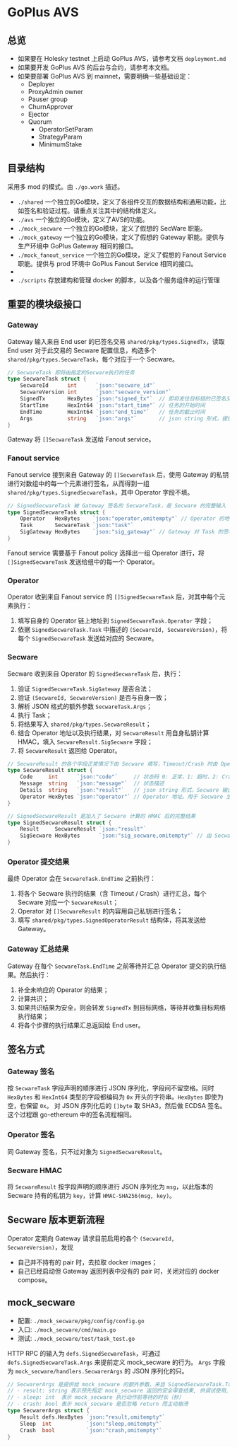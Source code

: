 # GoPlus AVS

## 总览
- 如果要在 Holesky testnet 上启动 GoPlus AVS，请参考文档 `deployment.md`
- 如果要开发 GoPlus AVS 的后台与合约，请参考本文档。
- 如果要部署 GoPlus AVS 到 mainnet，需要明确一些基础设定：
  - Deployer
  - ProxyAdmin owner
  - Pauser group
  - ChurnApprover
  - Ejector
  - Quorum
    - OperatorSetParam
    - StrategyParam
    - MinimumStake

## 目录结构
采用多 mod 的模式。由 `./go.work` 描述。

- `./shared` 一个独立的Go模块，定义了各组件交互的数据结构和通用功能，比如签名和验证过程。请重点关注其中的结构体定义。
- `./avs` 一个独立的Go模块，定义了AVS的功能。
- `./mock_secware` 一个独立的Go模块，定义了假想的 SecWare 职能。
- `./mock_gateway` 一个独立的Go模块，定义了假想的 Gateway 职能。提供与生产环境中 GoPlus Gateway 相同的接口。
- `./mock_fanout_service` 一个独立的Go模块，定义了假想的 Fanout Service 职能。提供与 prod 环境中 GoPlus Fanout Service 相同的接口。
- 
- `./scripts` 存放建构和管理 docker 的脚本，以及各个服务组件的运行管理

## 重要的模块级接口

### Gateway

Gateway 输入来自 End user 的已签名交易 `shared/pkg/types.SignedTx`，读取 End user 对于此交易的 Secware 配置信息，构造多个 `shared/pkg/types.SecwareTask`，每个对应于一个 Secware。 

```go
// SecwareTask 即将由指定的Secware执行的任务
type SecwareTask struct {
	SecwareId      int      `json:"secware_id"`
	SecwareVersion int      `json:"secware_version"`
	SignedTx       HexBytes `json:"signed_tx"`  // 即将发往目标链的已签名交易
	StartTime      HexInt64 `json:"start_time"` // 任务的开始时间
	EndTime        HexInt64 `json:"end_time"`   // 任务的截止时间
	Args           string   `json:"args"`       // json string 形式，提供具体 Secware 所需的额外参数
}
```

Gateway 将 `[]SecwareTask` 发送给 Fanout service。

### Fanout service

Fanout service 接到来自 Gateway 的 `[]SecwareTask` 后，使用 Gateway 的私钥进行对数组中的每一个元素进行签名，从而得到一组 `shared/pkg/types.SignedSecwareTask`，其中 Operator 字段不填。

```go
// SignedSecwareTask 被 Gateway 签名的 SecwareTask，是 Secware 的完整输入
type SignedSecwareTask struct {
	Operator   HexBytes    `json:"operator,omitempty"` // Operator 的地址
	Task       SecwareTask `json:"task"`
	SigGateway HexBytes    `json:"sig_gateway"` // Gateway 对 Task 的签名
}
```
Fanout service 需要基于 Fanout policy 选择出一组 Operator 进行，将 `[]SignedSecwareTask` 发送给组中的每一个 Operator。

### Operator

Operator 收到来自 Fanout service 的 `[]SignedSecwareTask` 后，对其中每个元素执行：

1. 填写自身的 Operator 链上地址到 `SignedSecwareTask.Operator` 字段；
2. 依据 `SignedSecwareTask.Task` 中描述的 `(SecwareId, SecwareVersion)`，将每个 `SignedSecwareTask` 发送给对应的 Secware。


### Secware

Secware 收到来自 Operator 的 `SignedSecwareTask` 后，执行：

1. 验证 `SignedSecwareTask.SigGateway` 是否合法；
2. 验证 `(SecwareId, SecwareVersion)` 是否与自身一致；
3. 解析 JSON 格式的额外参数 `SecwareTask.Args`；
4. 执行 Task；
5. 将结果写入 `shared/pkg/types.SecwareResult`；
6. 结合 Operator 地址以及执行结果，对 `SecwareResult` 用自身私钥计算 HMAC，填入 `SecwareResult.SigSecware` 字段；
7. 将 `SecwareResult` 返回给 Operator。

```go
// SecwareResult 的各个字段正常情况下由 Secware 填写，Timeout/Crash 时由 Operator 填写。
type SecwareResult struct {
	Code     int      `json:"code"`     // 状态码 0: 正常，1: 超时，2: Crash，>=3: Secware自由使用，表示此交易不安全的各种状态
	Message  string   `json:"message"`  // 状态描述
	Details  string   `json:"result"`   // json string 形式，Secware 输出详细结果。即使没有，也要填写空 JSON `{}`
	Operator HexBytes `json:"operator"` // Operator 地址。用于 Secware 生成 HMAC
}

// SignedSecwareResult 是加入了 Secware 计算的 HMAC 后的完整结果
type SignedSecwareResult struct {
	Result     SecwareResult `json:"result"`
	SigSecware HexBytes      `json:"sig_secware,omitempty"` // 由 SecwareResult 和 Secware私钥 计算出的 HMAC-SHA256
}
```

### Operator 提交结果

最终 Operator 会在 `SecwareTask.EndTime` 之前执行：

1. 将各个 Secware 执行的结果（含 Timeout / Crash）进行汇总，每个 Secware 对应一个 `SecwareResult`；
2. Operator 对 `[]SecwareResult` 的内容用自己私钥进行签名；
3. 填写 `shared/pkg/types.SignedOperatorResult` 结构体，将其发送给 Gateway。

### Gateway 汇总结果

Gateway 在每个 `SecwareTask.EndTime` 之前等待并汇总 Operator 提交的执行结果。然后执行：

1. 补全未响应的 Operator 的结果；
2. 计算共识；
3. 如果共识结果为安全，则会转发 `SignedTx` 到目标网络，等待并收集目标网络执行结果；
4. 将各个步骤的执行结果汇总返回给 End user。

## 签名方式

### Gateway 签名

按 `SecwareTask` 字段声明的顺序进行 JSON 序列化，字段间不留空格。同时 `HexBytes` 和 `HexInt64` 类型的字段都编码为 `0x` 开头的字符串。`HexBytes` 即使为空，也保留 `0x`。
对 JSON 序列化后的 `[]byte` 取 SHA3，然后做 ECDSA 签名。这个过程跟 go-ethereum 中的签名流程相同。 

### Operator 签名

同 Gateway 签名，只不过对象为 `SignedSecwareResult`。 

### Secware HMAC

将 `SecwareResult` 按字段声明的顺序进行 JSON 序列化为 `msg`，以此版本的 Secware 持有的私钥为 `key`，计算 `HMAC-SHA256(msg, key)`。

## Secware 版本更新流程

Operator 定期向 Gateway 请求目前启用的各个 `(SecwareId, SecwareVersion)`，发现
- 自己并不持有的 pair 时，去拉取 docker images；
- 自己已经启动但 Gateway 返回列表中没有的 pair 时，关闭对应的 docker compose。

## mock_secware

- 配置: `./mock_secware/pkg/config/config.go`
- 入口: `./mock_secware/cmd/main.go`
- 测试: `./mock_secware/test/task_test.go`

HTTP RPC 的输入为 `defs.SignedSecwareTask`，可通过 `defs.SignedSecwareTask.Args` 来提前定义 mock_secware 的行为。
`Args` 字段为 `mock_secware/handlers.SecwarerArgs` 的 JSON 序列化的只。 

```go
// SecwarerArgs 是提供给 mock_secware 的额外参数，来自 SignedSecwareTask.Task.Args (JSON)
// - result: string 表示预先指定 mock_secware 返回的安全审查结果, 供调试使用, 比如 "Yes", "No", ...
// - sleep: int  表示 mock_secware 执行动作前等待的时长（秒）
// - crash: bool 表示 mock_secware 是否忽略 return 而主动崩溃
type SecwarerArgs struct {
	Result defs.HexBytes `json:"result,omitempty"`
	Sleep  int           `json:"sleep,omitempty"`
	Crash  bool          `json:"crash,omitempty"`
}
```



